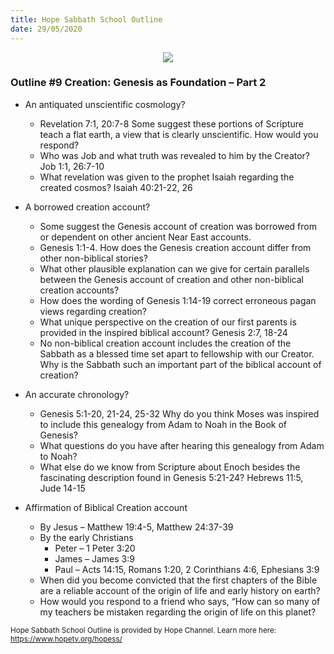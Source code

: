 ```yaml
---
title: Hope Sabbath School Outline
date: 29/05/2020
---
```


<center><img src="https://sabbath-school.adventech.io/api/v1/images/misc/hope-ss-logo.jpg" /></center>

### Outline #9 Creation: Genesis as Foundation – Part 2

*  An antiquated unscientific cosmology?
	* Revelation 7:1, 20:7-8 Some suggest these portions of Scripture teach a flat earth, a view that is clearly unscientific.  How would you respond?
	* Who was Job and what truth was revealed to him by the Creator? Job 1:1, 26:7-10
	* What revelation was given to the prophet Isaiah regarding the created cosmos? Isaiah 40:21-22, 26

*  A borrowed creation account?
	* Some suggest the Genesis account of creation was borrowed from or dependent on other ancient Near East accounts.
	* Genesis 1:1-4.  How does the Genesis creation account differ from other non-biblical stories?
	* What other plausible explanation can we give for certain parallels between the Genesis account of creation and other non-biblical creation accounts?
	* How does the wording of Genesis 1:14-19 correct erroneous pagan views regarding creation?
	* What unique perspective on the creation of our first parents is provided in the inspired biblical account? Genesis 2:7, 18-24
	* No non-biblical creation account includes the creation of the Sabbath as a blessed time set apart to fellowship with our Creator.  Why is the Sabbath such an important part of the biblical account of creation?

*  An accurate chronology?
	* Genesis 5:1-20, 21-24, 25-32 Why do you think Moses was inspired to include this genealogy from Adam to Noah in the Book of Genesis?
	* What questions do you have after hearing this genealogy from Adam to Noah?
	* What else do we know from Scripture about Enoch besides the fascinating description found in Genesis 5:21-24? Hebrews 11:5, Jude 14-15

*  Affirmation of Biblical Creation account
	* By Jesus – Matthew 19:4-5, Matthew 24:37-39
	* By the early Christians
		* Peter – 1 Peter 3:20
		* James – James 3:9
		* Paul – Acts 14:15, Romans 1:20, 2 Corinthians 4:6, Ephesians 3:9
	* When did you become convicted that the first chapters of the Bible are a reliable account of the origin of life and early history on earth?
	* How would you respond to a friend who says, “How can so many of my teachers be mistaken regarding the origin of life on this planet?


<small>Hope Sabbath School Outline is provided by Hope Channel. Learn more here: https://www.hopetv.org/hopess/</small>